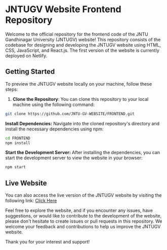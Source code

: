 # JNTUGV Website Frontend Repository

Welcome to the official repository for the frontend code of the JNTU Gandhinagar University (JNTUGV) website! This repository consists of the codebase for designing and developing the JNTUGV website using HTML, CSS, JavaScript, and React.js. The first version of the website is currently deployed on Netlify.

## Getting Started

To preview the JNTUGV website locally on your machine, follow these steps:

1. **Clone the Repository**: You can clone this repository to your local machine using the following command:
   
```bash
git clone https://github.com/JNTU-GV-WEBSITE/FRONTEND.git
```
**Install Dependencies:** Navigate into the cloned repository's directory and install the necessary dependencies using npm:
``` bash
cd FRONTEND
npm install
```
**Start the Development Server:** After installing the dependencies, you can start the development server to view the website in your browser:
``` bash
npm start
```
## Live Website
You can also access the live version of the JNTUGV website by visiting the following link: [Click Here]((https://frontend-jntugv.vercel.app/)//)


Feel free to explore the website, and if you encounter any issues, have suggestions, or would like to contribute to the development of the website, please don't hesitate to create issues or pull requests in this repository. We welcome your feedback and contributions to help us improve the JNTUGV website.

Thank you for your interest and support!

